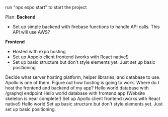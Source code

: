 run "npx expo start" to start the project

Plan:
**Backend**
* Set up simple backend with firebase functions to handle API calls. This API will use AWS?

**Frontend**
* Hosted with expo hosting
* Set up Appolo client frontend (works with React native!)
* Set up basic structure but don't style elements yet. Just set up basic positioning


Decide what server hosting platform, helper libraries, and database to use. Apollo is one of them.
Figure out how hosting is going to work. Where do I host the frontend and backend of my app?
Hello world database with /graphql endpoint
Hello world database with frontend app (Website skeleton is near complete!)
Set up Apollo client frontend (works with React native!)
Hello world 
Set up basic structure but don't style elements yet. Just set up basic positioning.
